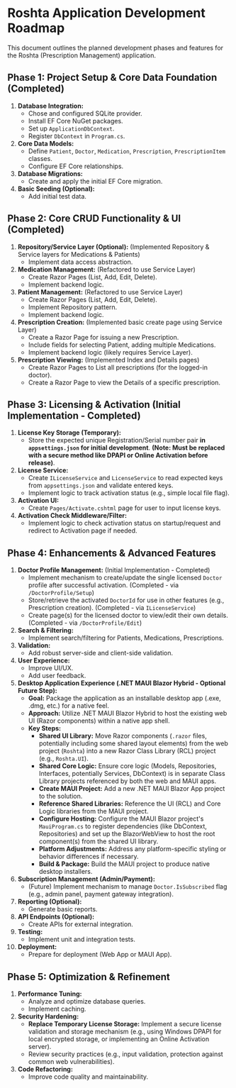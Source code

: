 # Roshta Application Development Roadmap

This document outlines the planned development phases and features for the Roshta (Prescription Management) application.

## Phase 1: Project Setup & Core Data Foundation (Completed)

1.  **Database Integration:**
    *   Chose and configured SQLite provider.
    *   Install EF Core NuGet packages.
    *   Set up `ApplicationDbContext`.
    *   Register `DbContext` in `Program.cs`.
2.  **Core Data Models:**
    *   Define `Patient`, `Doctor`, `Medication`, `Prescription`, `PrescriptionItem` classes.
    *   Configure EF Core relationships.
3.  **Database Migrations:**
    *   Create and apply the initial EF Core migration.
4.  **Basic Seeding (Optional):**
    *   Add initial test data.

## Phase 2: Core CRUD Functionality & UI (Completed)

1.  **Repository/Service Layer (Optional):** (Implemented Repository & Service layers for Medications & Patients)
    *   Implement data access abstraction.
2.  **Medication Management:** (Refactored to use Service Layer)
    *   Create Razor Pages (List, Add, Edit, Delete).
    *   Implement backend logic.
3.  **Patient Management:** (Refactored to use Service Layer)
    *   Create Razor Pages (List, Add, Edit, Delete).
    *   Implement Repository pattern.
    *   Implement backend logic.
4.  **Prescription Creation:** (Implemented basic create page using Service Layer)
    *   Create a Razor Page for issuing a new Prescription.
    *   Include fields for selecting Patient, adding multiple Medications.
    *   Implement backend logic (likely requires Service Layer).
5.  **Prescription Viewing:** (Implemented Index and Details pages)
    *   Create Razor Pages to List all prescriptions (for the logged-in doctor).
    *   Create a Razor Page to view the Details of a specific prescription.

## Phase 3: Licensing & Activation (Initial Implementation - Completed)

1.  **License Key Storage (Temporary):**
    *   Store the expected unique Registration/Serial number pair **in `appsettings.json` for initial development**. **(Note: Must be replaced with a secure method like DPAPI or Online Activation before release)**.
2.  **License Service:**
    *   Create `ILicenseService` and `LicenseService` to read expected keys from `appsettings.json` and validate entered keys.
    *   Implement logic to track activation status (e.g., simple local file flag).
3.  **Activation UI:**
    *   Create `Pages/Activate.cshtml` page for user to input license keys.
4.  **Activation Check Middleware/Filter:**
    *   Implement logic to check activation status on startup/request and redirect to Activation page if needed.

## Phase 4: Enhancements & Advanced Features

1.  **Doctor Profile Management:** (Initial Implementation - Completed)
    *   Implement mechanism to create/update the single licensed `Doctor` profile after successful activation. (Completed - via `/DoctorProfile/Setup`)
    *   Store/retrieve the activated `DoctorId` for use in other features (e.g., Prescription creation). (Completed - via `ILicenseService`)
    *   Create page(s) for the licensed doctor to view/edit their own details. (Completed - via `/DoctorProfile/Edit`)
2.  **Search & Filtering:**
    *   Implement search/filtering for Patients, Medications, Prescriptions.
3.  **Validation:**
    *   Add robust server-side and client-side validation.
4.  **User Experience:**
    *   Improve UI/UX.
    *   Add user feedback.
5.  **Desktop Application Experience (.NET MAUI Blazor Hybrid - Optional Future Step):**
    *   **Goal:** Package the application as an installable desktop app (.exe, .dmg, etc.) for a native feel.
    *   **Approach:** Utilize .NET MAUI Blazor Hybrid to host the existing web UI (Razor components) within a native app shell.
    *   **Key Steps:**
        *   **Shared UI Library:** Move Razor components (`.razor` files, potentially including some shared layout elements) from the web project (`Roshta`) into a new Razor Class Library (RCL) project (e.g., `Roshta.UI`).
        *   **Shared Core Logic:** Ensure core logic (Models, Repositories, Interfaces, potentially Services, DbContext) is in separate Class Library projects referenced by both the web and MAUI apps.
        *   **Create MAUI Project:** Add a new .NET MAUI Blazor App project to the solution.
        *   **Reference Shared Libraries:** Reference the UI (RCL) and Core Logic libraries from the MAUI project.
        *   **Configure Hosting:** Configure the MAUI Blazor project's `MauiProgram.cs` to register dependencies (like DbContext, Repositories) and set up the BlazorWebView to host the root component(s) from the shared UI library.
        *   **Platform Adjustments:** Address any platform-specific styling or behavior differences if necessary.
        *   **Build & Package:** Build the MAUI project to produce native desktop installers.
6.  **Subscription Management (Admin/Payment):**
    *   (Future) Implement mechanism to manage `Doctor.IsSubscribed` flag (e.g., admin panel, payment gateway integration).
7.  **Reporting (Optional):**
    *   Generate basic reports.
8.  **API Endpoints (Optional):**
    *   Create APIs for external integration.
9.  **Testing:**
    *   Implement unit and integration tests.
10. **Deployment:**
    *   Prepare for deployment (Web App or MAUI App).

## Phase 5: Optimization & Refinement

1.  **Performance Tuning:**
    *   Analyze and optimize database queries.
    *   Implement caching.
2.  **Security Hardening:**
    *   **Replace Temporary License Storage:** Implement a secure license validation and storage mechanism (e.g., using Windows DPAPI for local encrypted storage, or implementing an Online Activation server).
    *   Review security practices (e.g., input validation, protection against common web vulnerabilities).
3.  **Code Refactoring:**
    *   Improve code quality and maintainability. 